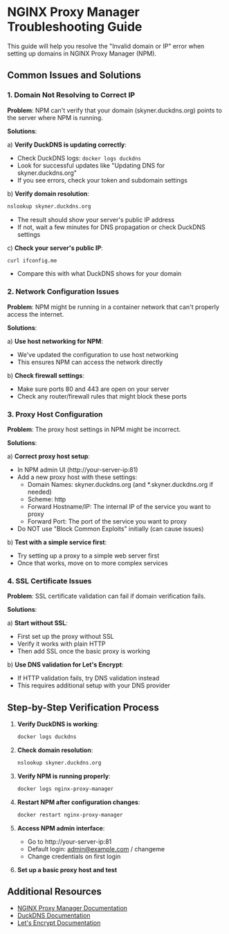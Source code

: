 # NGINX Proxy Manager Troubleshooting Guide

This guide will help you resolve the "Invalid domain or IP" error when setting up domains in NGINX Proxy Manager (NPM).

## Common Issues and Solutions

### 1. Domain Not Resolving to Correct IP

**Problem**: NPM can't verify that your domain (skyner.duckdns.org) points to the server where NPM is running.

**Solutions**:

a) **Verify DuckDNS is updating correctly**:
   - Check DuckDNS logs: `docker logs duckdns`
   - Look for successful updates like "Updating DNS for skyner.duckdns.org"
   - If you see errors, check your token and subdomain settings

b) **Verify domain resolution**:
   ```bash
   nslookup skyner.duckdns.org
   ```
   - The result should show your server's public IP address
   - If not, wait a few minutes for DNS propagation or check DuckDNS settings

c) **Check your server's public IP**:
   ```bash
   curl ifconfig.me
   ```
   - Compare this with what DuckDNS shows for your domain

### 2. Network Configuration Issues

**Problem**: NPM might be running in a container network that can't properly access the internet.

**Solutions**:

a) **Use host networking for NPM**:
   - We've updated the configuration to use host networking
   - This ensures NPM can access the network directly

b) **Check firewall settings**:
   - Make sure ports 80 and 443 are open on your server
   - Check any router/firewall rules that might block these ports

### 3. Proxy Host Configuration

**Problem**: The proxy host settings in NPM might be incorrect.

**Solutions**:

a) **Correct proxy host setup**:
   - In NPM admin UI (http://your-server-ip:81)
   - Add a new proxy host with these settings:
     - Domain Names: skyner.duckdns.org (and *.skyner.duckdns.org if needed)
     - Scheme: http
     - Forward Hostname/IP: The internal IP of the service you want to proxy
     - Forward Port: The port of the service you want to proxy
   - Do NOT use "Block Common Exploits" initially (can cause issues)

b) **Test with a simple service first**:
   - Try setting up a proxy to a simple web server first
   - Once that works, move on to more complex services

### 4. SSL Certificate Issues

**Problem**: SSL certificate validation can fail if domain verification fails.

**Solutions**:

a) **Start without SSL**:
   - First set up the proxy without SSL
   - Verify it works with plain HTTP
   - Then add SSL once the basic proxy is working

b) **Use DNS validation for Let's Encrypt**:
   - If HTTP validation fails, try DNS validation instead
   - This requires additional setup with your DNS provider

## Step-by-Step Verification Process

1. **Verify DuckDNS is working**:
   ```bash
   docker logs duckdns
   ```

2. **Check domain resolution**:
   ```bash
   nslookup skyner.duckdns.org
   ```

3. **Verify NPM is running properly**:
   ```bash
   docker logs nginx-proxy-manager
   ```

4. **Restart NPM after configuration changes**:
   ```bash
   docker restart nginx-proxy-manager
   ```

5. **Access NPM admin interface**:
   - Go to http://your-server-ip:81
   - Default login: admin@example.com / changeme
   - Change credentials on first login

6. **Set up a basic proxy host and test**

## Additional Resources

- [NGINX Proxy Manager Documentation](https://nginxproxymanager.com/guide/)
- [DuckDNS Documentation](https://www.duckdns.org/spec.jsp)
- [Let's Encrypt Documentation](https://letsencrypt.org/docs/)
